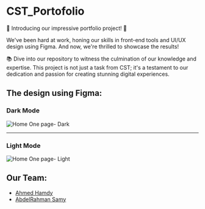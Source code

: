 # CST_Portofolio
🌟 Introducing our impressive portfolio project! 🎉

We've been hard at work, honing our skills in front-end tools and UI/UX design using Figma. And now, we're thrilled to showcase the results!

📚 Dive into our repository to witness the culmination of our knowledge and expertise. This project is not just a task from CST; it's a testament to our dedication and passion for creating stunning digital experiences.

## The design using Figma: 

### Dark Mode
![Home One page- Dark](https://github.com/AhmedHamdiy/CST_Protofolio/assets/111378492/8a9dc2ff-9519-43a2-bf21-58064b5c3785)

<hr>

### Light Mode

![Home One page- Light](https://github.com/AhmedHamdiy/CST_Protofolio/assets/111378492/11ab5e70-ca82-48e2-a0c8-244306f549b1)


## Our Team:
- [Ahmed Hamdy](https://github.com/AhmedHamdiy)
- [AbdelRahman Samy](https://github.com/AbdelruhmanSamy)
